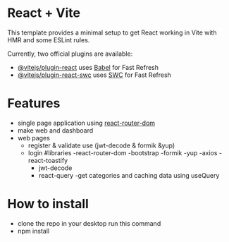 # React + Vite

This template provides a minimal setup to get React working in Vite with HMR and some ESLint rules.

Currently, two official plugins are available:

- [@vitejs/plugin-react](https://github.com/vitejs/vite-plugin-react/blob/main/packages/plugin-react/README.md) uses [Babel](https://babeljs.io/) for Fast Refresh
- [@vitejs/plugin-react-swc](https://github.com/vitejs/vite-plugin-react-swc) uses [SWC](https://swc.rs/) for Fast Refresh

# Features

- single page application using [react-router-dom](https://reactrouter.com/en/main)
- make web and dashboard
- web pages
     - register & validate use (jwt-decode & formik &yup)
     - login
        #libraries
          -react-router-dom
          -bootstrap
          -formik
          -yup
          -axios
          -react-toastify
          - jwt-decode
          - react-query
     -get categories  and caching data using useQuery

# How to install
- clone the repo in your desktop
  run this command
- npm install
  
